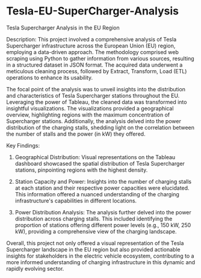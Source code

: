 # Tesla-EU-SuperCharger-Analysis

Tesla Supercharger Analysis in the EU Region

Description:
This project involved a comprehensive analysis of Tesla Supercharger infrastructure across the European Union (EU) region, employing a data-driven approach. The methodology comprised web scraping using Python to gather information from various sources, resulting in a structured dataset in JSON format. The acquired data underwent a meticulous cleaning process, followed by Extract, Transform, Load (ETL) operations to enhance its usability.

The focal point of the analysis was to unveil insights into the distribution and characteristics of Tesla Supercharger stations throughout the EU. Leveraging the power of Tableau, the cleaned data was transformed into insightful visualizations. The visualizations provided a geographical overview, highlighting regions with the maximum concentration of Supercharger stations. Additionally, the analysis delved into the power distribution of the charging stalls, shedding light on the correlation between the number of stalls and the power (in kW) they offered.

Key Findings:
1. Geographical Distribution: Visual representations on the Tableau dashboard showcased the spatial distribution of Tesla Supercharger stations, pinpointing regions with the highest density.

2. Station Capacity and Power: Insights into the number of charging stalls at each station and their respective power capacities were elucidated. This information offered a nuanced understanding of the charging infrastructure's capabilities in different locations.

3. Power Distribution Analysis: The analysis further delved into the power distribution across charging stalls. This included identifying the proportion of stations offering different power levels (e.g., 150 kW, 250 kW), providing a comprehensive view of the charging landscape.

Overall, this project not only offered a visual representation of the Tesla Supercharger landscape in the EU region but also provided actionable insights for stakeholders in the electric vehicle ecosystem, contributing to a more informed understanding of charging infrastructure in this dynamic and rapidly evolving sector.
